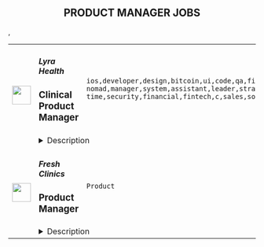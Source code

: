 <div align="center"><h2>PRODUCT MANAGER JOBS</h2></div><table><tr>
                <td width="100" height="100" rowspan="2">
                    <img src="https://remoteok.com/assets/img/jobs/3787b8dfc11db9b6d38c61bea57c7a0f1665496835.png" width="38px" height="auto">
                </td>
                <td width="300">
                    <h5>Lyra Health</h5>
                    <h3>Clinical Product Manager</h3>
                </td>
                <td width="300">
                    <code>ios,developer,design,bitcoin,ui,code,qa,finance,mobile,android,engineer,digital nomad,manager,system,assistant,leader,strategy,senior,marketing,health,healthcare,full-time,security,financial,fintech,c,sales,software,management,lead,training,cfo,adult,medical</code>
                </td>
                <td width="200">
                <text>2 days ago</text>
                </td>
                <td width="100" rowspan="2">
                <a href="https://remoteOK.com/remote-jobs/remote-clinical-product-manager-lyra-health-131524" align="right" target="_blank">Apply</a>
                </td>
            </tr>
            <tr>
                <td colspan="3">
                <details><summary>Description</summary>
                About Lyra Health
Lyra is transforming mental health care through technology with a human touch to help people feel emotionally healthy at work and at home. We work with industry leaders, such as Morgan Stanley, Uber, Amgen, and other Fortune 500 companies, to improve access to effective, high-quality mental health care for their employees and their families. With our innovative digital care platform and global provider network, 10 million people can receive the best care and feel better, faster. Founded by David Ebersman, former CFO of Facebook and Genentech, Lyra has raised more than $900 million.

About the Role
Lyra is at the forefront of increasing access to evidence-based, efficacious mental health services on a large scale. Lyra has developed innovative blended models of coaching and psychotherapy that combine leading clinical expertise with routine outcomes monitoring and engaging clinical digital tools. Scientific publications on Lyraâs mental health coaching [link, link], psychotherapy [link, link], medication management [link], and overall workforce mental health programs [link, link] provide strong evidence for the clinical effectiveness of these evidence-based treatment programs.Â 

We are looking for an experienced psychologist with a passion for writing, intervention development, and skills training to contribute to our care programs (including but not limited to our parent coaching program, other programming related to youth and families, as well as adult programs).Â  For this role, strong expertise in child externalizing behaviors and behavioral parent training is required. This position will largely be dedicated to writing on clinical topics.

You will be part of a highly skilled, creative, and collaborative team with an established track record for developing effective and engaging interventions and digital clinical materials on emotional wellness and psychotherapy skills.Â  By directly reaching tens of thousands of clients, your work on interventions and digital clinical materials will help create meaningful positive change on a large scale.Â Â 

This position can be fully remote or hybrid (i.e., 2 days onsite at our Burlingame office, 3 days from home).

Lyra Health, Inc. works in partnership with Lyra Clinical Associates P.C. and other contracted affiliates to deliver clinical services. 


We are an Equal Opportunity Employer. We do not discriminate on the basis of race, color, religion, sex (including pregnancy), national origin, age (40 or older), disability,Â  genetic information or any other category protected by law.<br/><br/>Please mention the word **HANDSOME** and tag RMzUuMTUzLjUyLjQ0 when applying to show you read the job post completely (#RMzUuMTUzLjUyLjQ0). This is a beta feature to avoid spam applicants. Companies can search these words to find applicants that read this and see they're human.
                </details>
                </td>
            </tr>,<tr>
                <td width="100" height="100" rowspan="2">
                    <img src="https://wwr-pro.s3.amazonaws.com/logos/0081/7667/logo.gif" width="38px" height="auto">
                </td>
                <td width="300">
                    <h5>Fresh Clinics</h5>
                    <h3> Product Manager</h3>
                </td>
                <td width="300">
                    <code>Product</code>
                </td>
                <td width="200">
                <text>8 days ago</text>
                </td>
                <td width="100" rowspan="2">
                <a href="https://weworkremotely.com/remote-jobs/fresh-clinics-product-manager" align="right" target="_blank">Apply</a>
                </td>
            </tr>
            <tr>
                <td colspan="3">
                <details><summary>Description</summary>
                <img src="https://we-work-remotely.imgix.net/logos/0081/7667/logo.gif?ixlib=rails-4.0.0&w=50&h=50&dpr=2&fit=fill&auto=compress" />

<p>
  <strong>Headquarters:</strong> Sydney
    <br /><strong>URL:</strong> <a href="https://freshclinics.com">https://freshclinics.com</a>
</p>

<div>
<br>Fresh Clinics is a fast growing Australian-based software company building the next generation of tools for independent beauty clinics. We already have more than 600 sites and are growing super fast!<br><br>
</div><div>
<br>Fresh is primarily a remote-based team - we do have an office in Sydney and you’re welcome to spend time there. Our only requirement for location is that you have a reasonable timezone overlap (+/- 4 hours from AEST/GMT+11) and that you can easily access an effective internet connection.<br><br>
</div><div>
<br>We are an agile organisation building a modern SaaS product. We don’t count hours or time at your desk. You’ll be working with a team of 10+ engineers with lots of experience working on SaaS products in a startup context. We like to move fast and optimise for releasing and iterating quickly.<br><br>
</div><div>
<br>Primary Objectives &amp; Accountabilities<br><br>
</div><ul>
<li>Support the Product Leadership team to define the vision of the product</li>
<li>Support all administrative functions around planning and product development with excellent detail and documentation skills</li>
<li>Perform quality assurance controls on products and supporting risk management initiatives</li>
<li>Assist in the design of customer journeys for the web and mobile interfaces and improve journeys using insights from customers and data</li>
<li>Work collaboratively with the internal development team to introduce new ideas and features</li>
<li>Collaborate with data and analytics team to create greater customer insights and lifecycle value</li>
<li>Support product innovation and assist in driving new ideas through to development</li>
</ul><div>
<br>Key Performance Goals<br><br>
</div><ul>
<li>Manage execution of the product management process</li>
<li>Drive and report on key metrics that measuring product change results</li>
<li>Success of new product initiatives</li>
</ul><div>
<br>Key Competencies<br><br>
</div><ul>
<li>3+ years software Product Management experience</li>
<li>Understanding of current and emerging technologies</li>
<li>Strong verbal and written communications skills</li>
</ul><div>
<br>Education/Certification<br><br>
</div><ul><li>Degree qualified in a technology discipline</li></ul><div>
<br>If you feel like your personal situation doesn’t exactly match the role requirements above, but you still think you could be great for this role, reach out and let us know why.<br><br>
</div><div>
<br>Finally, we think innovation is better served through diversity, so we never discriminate based on race, disability, religion, national origin, gender, sexual orientation, age, marital or parent status.<br><br>
</div>

<p><strong>To apply:</strong> <a href="https://weworkremotely.com/remote-jobs/fresh-clinics-product-manager">https://weworkremotely.com/remote-jobs/fresh-clinics-product-manager</a></p>

                </details>
                </td>
            </tr>,<tr>
                <td width="100" height="100" rowspan="2">
                    <img src="https://wwr-pro.s3.amazonaws.com/logos/0071/4151/logo.gif" width="38px" height="auto">
                </td>
                <td width="300">
                    <h5>A.Team</h5>
                    <h3> Senior Independent Product Manager/Product Designer ($110-$190/hr)</h3>
                </td>
                <td width="300">
                    <code>Product</code>
                </td>
                <td width="200">
                <text>338 days ago</text>
                </td>
                <td width="100" rowspan="2">
                <a href="https://weworkremotely.com/remote-jobs/a-team-senior-independent-product-manager-product-designer-110-190-hr" align="right" target="_blank">Apply</a>
                </td>
            </tr>
            <tr>
                <td colspan="3">
                <details><summary>Description</summary>
                <img src="https://we-work-remotely.imgix.net/logos/0071/4151/logo.gif?ixlib=rails-4.0.0&w=50&h=50&dpr=2&fit=fill&auto=compress" />

<p>
  <strong>Headquarters:</strong> NYC, SF, and TLV
    <br /><strong>URL:</strong> <a href="https://build.a.team/wwrfastrackreferral">https://build.a.team/wwrfastrackreferral</a>
</p>

<div>
<a href="https://build.a.team/wwrproductmgrfasttrack">A·Team</a> is a VC-backed, stealth, application-only home on the internet for Senior Product Managers &amp; Product Designers (along with developers &amp; UX/UI folks) to team up with the best companies on their next big thing. <br><br>After talking with hundreds of independent engineers, designers, and product folks, we heard over and over that finding vetted, high-quality, consistent clients is hard, and projects are often too small to be rewarding. A·Team matches small teams of the most talented builders in the world with companies backed by a16z, YC, Softbank, General Catalyst, etc. on a contract basis for many of their most important initiatives. We quietly launched in May 2020, and have helped A·Teamers earn $11.4+ million since.<br><br>As part of A·Team, you can expect:</div><ul>
<li>
<strong>High-paying, meaningful client missions (where you'd lead Product) with the most audacious companies</strong> sent your way; generally $110-$190/hr, with vetted, fascinating clients doing work that matters. We're picky about who we partner with; new clients only come in via trusted referral. We've worked with Lyft, McGraw Hill, ClearCo, irl.com, the former CEO of Waze, the leading vaccine production software, several new unicorns we can't say here, and dozens of startups backed by a16z/YC/Softbank/etc.</li>
<li>
<strong>Work alongside friends old &amp; new: </strong>our niche is small/diverse product teams, since clients with larger budgets and higher-impact work tell us they want teams, not individuals. Of course, we keep friends together whenever we can.</li>
<li>
<strong>Full autonomy:</strong> say "no" to things that don't excite you. The most talented builders often juggle a few things at once, so there's never pressure to join an A·Team mission if you don't have the bandwidth. If we're no longer a fit, it's easy to leave or pause too. </li>
<li>
<strong>Small, curated, off-the-record gatherings:</strong> for conversations hard to have elsewhere. Long-term, we're creating micro-communities for the world's top builders to become friends around the things they care about.</li>
<li>
<strong>Keep 100% of what you earn: </strong>if you charge $130/hr, you get $130/hr. A·Team makes money by charging a small, flat, transparent platform fee on <em>top</em> of your rate.</li>
</ul><div>
<br><strong>How to apply:<br></strong>Go here: <a href="https://build.a.team/wwrproductmgrfasttrack">https://build.a.team/wwrproductmgrfasttrack</a> + mention WWR under how you heard about A·Team. No resume or cover letter needed; we respect your time so the application is short. We're also much more interested in seeing what you've made, and excited to chat more if there’s a fit.<br><strong><br>What you’ll do:</strong>
</div><ul>
<li>Once part of A.Team, you’ll regularly be invited to be the lead Product manager/designer for impactful missions that match your interests, which you can accept or decline. Take your pick from early-stage incubations with world-class founders, to fast-growing super-funded companies, to old-school non-tech incumbents looking to build as a tech giant would.</li>
<li>Missions usually involve building an ambitious piece of software from 0 to 1 as part of a small 3-4 person team. </li>
<li>You’ll be paid to scope it out, give the client options, guide strategy, and execute on the selected solution. Sometimes the client has a clear vision, sometimes not; which is why A.Team builders tend to be senior folks who can work together to find the right direction. </li>
</ul><div>
<br><strong>Who A</strong>·<strong>Team is for:</strong>
</div><ul>
<li>Senior Product Managers/Designers who left large companies and high-growth startups to pursue their craft with autonomy.</li>
<li>Those who prefer consistent contract work over a full-time role, who want to create a variety of new products alongside other top-tier builders.</li>
<li>The majority of A.Teamers spend most of their time doing independent work, but a sizeable percentage are either employed full-time (but testing out client work), bootstrapping a side project, or looking for their next big thing.</li>
</ul><div>
<br><strong>Who A</strong>·<strong>Team is </strong><strong><em>not</em></strong><strong> for:</strong>
</div><ul>
<li>People looking for small gigs.</li>
<li>Folks looking to build simple wordpress/wix/squarespace-style websites.</li>
<li>Those still early in their careers and recent university/bootcamp grads (at least not yet).</li>
</ul><div>
<br><strong>Our long-term vision:<br></strong><a href="https://build.a.team/wwrproductmgrfasttrack"><span>A·Team</span></a> is a new type of company for a new kind of independent software builders. We call them "unhirables": people who traditional companies couldn’t hire full-time even if they wanted to, but who want to do their most meaningful work with their favorite people in small, autonomous, distributed expert teams. </div><div>
<br>To help us secure amazing missions, we raised $5 million+ (not public, yet) from NFX, Village Global, and Box Group, along with the former CEO of Upwork, the founders of Fiverr and Lemonade, Apple's Global Head of Recruiting, YC Partner Aaron Harris, Wharton's Adam Grant, and Duke's Dan Ariely.</div>

<p><strong>To apply:</strong> <a href="https://weworkremotely.com/remote-jobs/a-team-senior-independent-product-manager-product-designer-110-190-hr">https://weworkremotely.com/remote-jobs/a-team-senior-independent-product-manager-product-designer-110-190-hr</a></p>

                </details>
                </td>
            </tr></table>